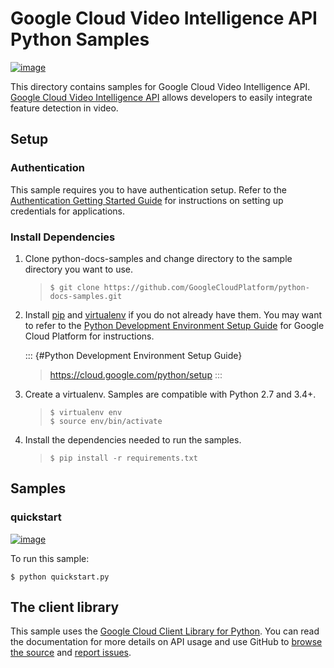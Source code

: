 Google Cloud Video Intelligence API Python Samples
==================================================

[![image](https://gstatic.com/cloudssh/images/open-btn.png)](https://console.cloud.google.com/cloudshell/open?git_repo=https://github.com/GoogleCloudPlatform/python-docs-samples&page=editor&open_in_editor=video/cloud-client/quickstart/README.rst)

This directory contains samples for Google Cloud Video Intelligence API.
[Google Cloud Video Intelligence
API](https://cloud.google.com/video-intelligence/docs) allows developers
to easily integrate feature detection in video.

Setup
-----

### Authentication

This sample requires you to have authentication setup. Refer to the
[Authentication Getting Started
Guide](https://cloud.google.com/docs/authentication/getting-started) for
instructions on setting up credentials for applications.

### Install Dependencies

1.  Clone python-docs-samples and change directory to the sample
    directory you want to use.

    > ``` {.bash}
    > $ git clone https://github.com/GoogleCloudPlatform/python-docs-samples.git
    > ```

2.  Install [pip](https://pip.pypa.io/) and
    [virtualenv](https://virtualenv.pypa.io/) if you do not already have
    them. You may want to refer to the [Python Development Environment
    Setup Guide]() for Google Cloud Platform for instructions.

    ::: {#Python Development Environment Setup Guide}
    > <https://cloud.google.com/python/setup>
    :::

3.  Create a virtualenv. Samples are compatible with Python 2.7 and
    3.4+.

    > ``` {.bash}
    > $ virtualenv env
    > $ source env/bin/activate
    > ```

4.  Install the dependencies needed to run the samples.

    > ``` {.bash}
    > $ pip install -r requirements.txt
    > ```

Samples
-------

### quickstart

[![image](https://gstatic.com/cloudssh/images/open-btn.png)](https://console.cloud.google.com/cloudshell/open?git_repo=https://github.com/GoogleCloudPlatform/python-docs-samples&page=editor&open_in_editor=video/cloud-client/quickstart/quickstart.py,video/cloud-client/quickstart/README.rst)

To run this sample:

``` {.bash}
$ python quickstart.py
```

The client library
------------------

This sample uses the [Google Cloud Client Library for
Python](https://googlecloudplatform.github.io/google-cloud-python/). You
can read the documentation for more details on API usage and use GitHub
to [browse the
source](https://github.com/GoogleCloudPlatform/google-cloud-python) and
[report
issues](https://github.com/GoogleCloudPlatform/google-cloud-python/issues).
